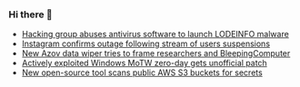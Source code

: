 ### Hi there 👋

<!--START_SECTION:feed-->
* [Hacking group abuses antivirus software to launch LODEINFO malware](https://www.bleepingcomputer.com/news/security/hacking-group-abuses-antivirus-software-to-launch-lodeinfo-malware/)
* [Instagram confirms outage following stream of users suspensions](https://www.bleepingcomputer.com/news/technology/instagram-confirms-outage-following-stream-of-users-suspensions/)
* [New Azov data wiper tries to frame researchers and BleepingComputer](https://www.bleepingcomputer.com/news/security/new-azov-data-wiper-tries-to-frame-researchers-and-bleepingcomputer/)
* [Actively exploited Windows MoTW zero-day gets unofficial patch](https://www.bleepingcomputer.com/news/microsoft/actively-exploited-windows-motw-zero-day-gets-unofficial-patch/)
* [New open-source tool scans public AWS S3 buckets for secrets](https://www.bleepingcomputer.com/news/security/new-open-source-tool-scans-public-aws-s3-buckets-for-secrets/)
<!--END_SECTION:feed-->

<!--
**frankenk/frankenk** is a ✨ _special_ ✨ repository because its `README.md` (this file) appears on your GitHub profile.

Here are some ideas to get you started:

- 🔭 I’m currently working on ...
- 🌱 I’m currently learning ...
- 👯 I’m looking to collaborate on ...
- 🤔 I’m looking for help with ...
- 💬 Ask me about ...
- 📫 How to reach me: ...
- 😄 Pronouns: ...
- ⚡ Fun fact: ...
-->



